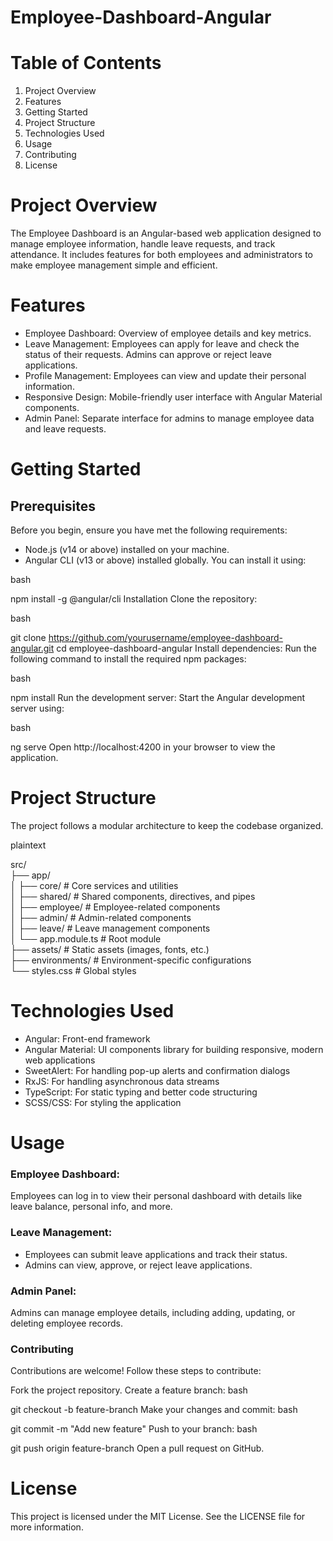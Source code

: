 # Employee-Dashboard-Angular

<h1>Table of Contents</h1>
<ol>
   <li>Project Overview</li>
   <li>Features</li>
   <li>Getting Started</li>
   <li>Project Structure</li>
   <li>Technologies Used</li>
   <li>Usage</li>
   <li>Contributing</li>
   <li>License</li>
</ol>

<h1>Project Overview</h1>

The Employee Dashboard is an Angular-based web application designed to manage employee information, handle leave requests, and track attendance. It includes features for both employees and administrators to make employee management simple and efficient.

<h1>Features</h1>
<ul>
     <li> Employee Dashboard: Overview of employee details and key metrics.</li>
     <li>  Leave Management: Employees can apply for leave and check the status of their requests. Admins can approve or reject leave applications.</li>
     <li>  Profile Management: Employees can view and update their personal information.</li>
     <li>  Responsive Design: Mobile-friendly user interface with Angular Material components.</li>
     <li>  Admin Panel: Separate interface for admins to manage employee data and leave requests.</li>
</ul>

<h1>Getting Started</h1>
<h2>Prerequisites</h2>
Before you begin, ensure you have met the following requirements:
<ul>
   <li>Node.js (v14 or above) installed on your machine.</li>
   <li>Angular CLI (v13 or above) installed globally. You can install it using:</li>
</ul>

<span>bash</span>
 
 npm install -g @angular/cli 
Installation
Clone the repository:

bash
 
git clone https://github.com/yourusername/employee-dashboard-angular.git
cd employee-dashboard-angular
Install dependencies: Run the following command to install the required npm packages:

bash
 
npm install
Run the development server: Start the Angular development server using:

bash
 
ng serve
Open http://localhost:4200 in your browser to view the application.

<h1>Project Structure</h1>
The project follows a modular architecture to keep the codebase organized.

plaintext

src/<br>
 ├── app/<br>
 │   ├── core/               # Core services and utilities<br>
 │   ├── shared/             # Shared components, directives, and pipes<br>
 │   ├── employee/           # Employee-related components<br>
 │   ├── admin/              # Admin-related components<br>
 │   ├── leave/              # Leave management components<br>
 │   └── app.module.ts       # Root module<br>
 ├── assets/                 # Static assets (images, fonts, etc.)<br>
 ├── environments/           # Environment-specific configurations<br>
 └── styles.css              # Global styles<be>

 
<h1>Technologies Used</h1>
<ul>
      <li>Angular: Front-end framework</li>
      <li>Angular Material: UI components library for building responsive, modern web applications</li>
      <li>SweetAlert: For handling pop-up alerts and confirmation dialogs</li>
      <li>RxJS: For handling asynchronous data streams</li>
      <li>TypeScript: For static typing and better code structuring</li>
      <li>SCSS/CSS: For styling the application</li>
</ul>
<h1>Usage</h1>
<h3>Employee Dashboard:</h3>

Employees can log in to view their personal dashboard with details like leave balance, personal info, and more.
<h3>Leave Management:</h3>
<ul>
<li>Employees can submit leave applications and track their status.</li>
<li>Admins can view, approve, or reject leave applications.</li>
</ul>
<h3>Admin Panel:</h3>

Admins can manage employee details, including adding, updating, or deleting employee records.
<h3>Contributing</h3>
Contributions are welcome! Follow these steps to contribute:

Fork the project repository.
Create a feature branch:
bash
 
git checkout -b feature-branch
Make your changes and commit:
bash
 
git commit -m "Add new feature"
Push to your branch:
bash
 
git push origin feature-branch
Open a pull request on GitHub.
<h1>License</h1>
This project is licensed under the MIT License. See the LICENSE file for more information.
